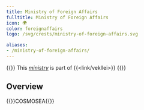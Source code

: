 ```yaml
---
title: Ministry of Foreign Affairs
fulltitle: Ministry of Foreign Affairs
icon: 🌍
color: foreignaffairs
logo: /svg/crests/ministry-of-foreign-affairs.svg

aliases:
- /ministry-of-foreign-affairs/
---
```

{{<note series>}}
 This *[ministry](/ministries/)* is part of {{<link/vekllei>}}
{{</note>}}

## Overview
{{<boxtag teal>}}COSMOSEA{{</boxtag>}}
